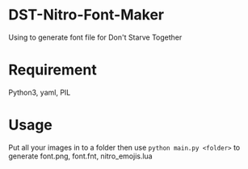 # DST-Nitro-Font-Maker

Using to generate font file for Don't Starve Together

# Requirement
  Python3, yaml, PIL

# Usage
  Put all your images in to a folder then use `python main.py <folder>` to generate font.png, font.fnt, nitro_emojis.lua

